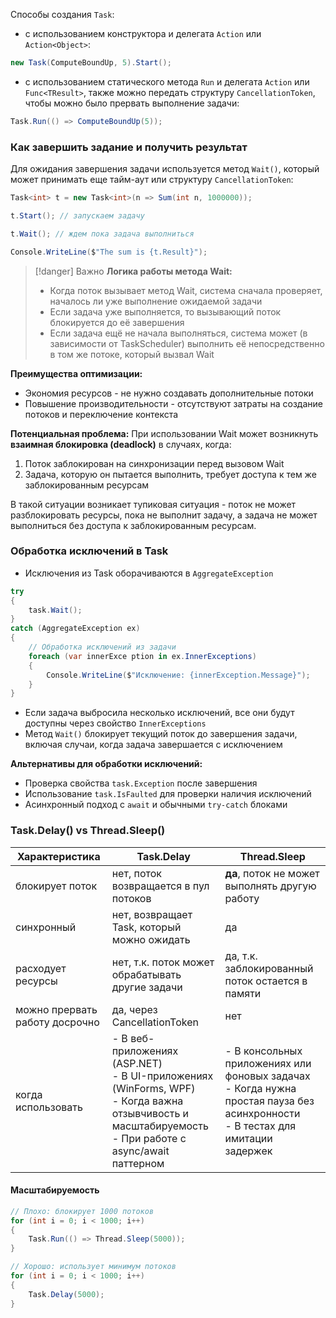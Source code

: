 Способы создания `Task`:

- с использованием конструктора и делегата `Action` или `Action<Object>`:

```csharp
new Task(ComputeBoundUp, 5).Start();
```

- с использованием статического метода `Run` и делегата `Action` или `Func<TResult>`, также можно передать структуру `CancellationToken`, чтобы можно было прервать выполнение задачи:

```csharp
Task.Run(() => ComputeBoundUp(5));
```

### Как завершить задание и получить результат

Для ожидания завершения задачи используется метод `Wait()`, который может принимать еще тайм-аут или структуру `CancellationToken`:

```csharp
Task<int> t = new Task<int>(n => Sum(int n, 1000000));

t.Start(); // запускаем задачу

t.Wait(); // ждем пока задача выполниться

Console.WriteLine($"The sum is {t.Result}");
```

>[!danger] Важно
>**Логика работы метода Wait:**
>
>- Когда поток вызывает метод Wait, система сначала проверяет, началось ли уже выполнение ожидаемой задачи
>- Если задача уже выполняется, то вызывающий поток блокируется до её завершения
>- Если задача ещё не начала выполняться, система может (в зависимости от TaskScheduler) выполнить её непосредственно в том же потоке, который вызвал Wait

**Преимущества оптимизации:**

- Экономия ресурсов - не нужно создавать дополнительные потоки
- Повышение производительности - отсутствуют затраты на создание потоков и переключение контекста

**Потенциальная проблема:** При использовании Wait может возникнуть **взаимная блокировка (deadlock)** в случаях, когда:

1. Поток заблокирован на синхронизации перед вызовом Wait
2. Задача, которую он пытается выполнить, требует доступа к тем же заблокированным ресурсам

В такой ситуации возникает тупиковая ситуация - поток не может разблокировать ресурсы, пока не выполнит задачу, а задача не может выполниться без доступа к заблокированным ресурсам.

### Обработка исключений в Task

- Исключения из Task оборачиваются в `AggregateException`

```csharp
try
{
    task.Wait();
}
catch (AggregateException ex)
{
    // Обработка исключений из задачи
    foreach (var innerExce ption in ex.InnerExceptions)
    {
        Console.WriteLine($"Исключение: {innerException.Message}");
    }
}
```

- Если задача выбросила несколько исключений, все они будут доступны через свойство `InnerExceptions`
- Метод `Wait()` блокирует текущий поток до завершения задачи, включая случаи, когда задача завершается с исключением

**Альтернативы для обработки исключений:**

- Проверка свойства `task.Exception` после завершения
- Использование `task.IsFaulted` для проверки наличия исключений
- Асинхронный подход с `await` и обычными `try-catch` блоками

### Task.Delay() vs Thread.Sleep()

| Характеристика                 | Task.Delay                                                                                                                                                   | Thread.Sleep                                                                                                                        |
| ------------------------------ | ------------------------------------------------------------------------------------------------------------------------------------------------------------ | ----------------------------------------------------------------------------------------------------------------------------------- |
| блокирует поток                | нет, поток возвращается в пул потоков                                                                                                                        | **да**, поток не может выполнять другую работу                                                                                      |
| синхронный                     | нет, возвращает Task, который можно ожидать                                                                                                                  | да                                                                                                                                  |
| расходует ресурсы              | нет, т.к. поток может обрабатывать другие задачи                                                                                                             | да, т.к. заблокированный поток остается в памяти                                                                                    |
| можно прервать работу досрочно | да, через CancellationToken                                                                                                                                  | нет                                                                                                                                 |
| когда использовать             | - В веб-приложениях (ASP.NET)<br>- В UI-приложениях (WinForms, WPF)<br>- Когда важна отзывчивость и масштабируемость<br>- При работе с async/await паттерном | - В консольных приложениях или фоновых задачах<br>- Когда нужна простая пауза без асинхронности<br>- В тестах для имитации задержек |
#### Масштабируемость

```csharp
// Плохо: блокирует 1000 потоков
for (int i = 0; i < 1000; i++)
{
    Task.Run(() => Thread.Sleep(5000));
}

// Хорошо: использует минимум потоков
for (int i = 0; i < 1000; i++)
{
    Task.Delay(5000);
}
```